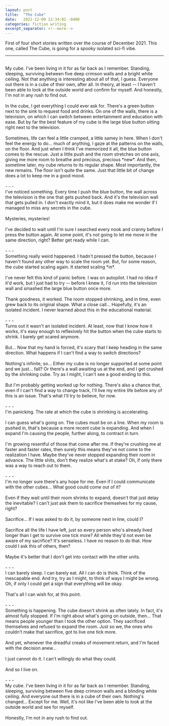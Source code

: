 ```yaml
---
layout: post
title:  "The Cube"
date:   2021-12-09 12:34:02 -0400
categories: fiction writing
excerpt_separator: <!--more-->
---
```


First of four short stories written over the course of December 2021. This one, called The Cube, is going for a spooky isolated sci-fi vibe.

<!--more-->

- - -
<br>
My cube. I've been living in it for as far back as I remember. Standing, sleeping, surviving between five deep crimson walls and a bright white ceiling. Not that anything is interesting about all of that, I guess. Everyone out there is in a cube of their own, after all. In theory, at least -- I haven't been able to look at the outside world and confirm for myself. And honestly, I'm not in any rush to find out.<br>
<br>
In the cube, I get everything I could ever ask for. There's a green button next to the sink to request food and drinks. On one of the walls, there is a television, on which I can switch between entertainment and education with ease. But by far the best feature of my cube is the large blue button sitting right next to the television.<br>
<br>
Sometimes, life can feel a little cramped, a little samey in here. When I don't feel the energy to do... much of anything, I gaze at the patterns on the walls, on the floor. And just when I think I've memorized it all, the blue button comes to the rescue. Just a little push and the room stretches on one axis, giving me more room to breathe and precious, precious *new*. And then, sometime later, my cube returns to its regular shape. Most importantly, the new remains. The floor isn't quite the same. Just that little bit of change does a lot to keep me in a good mood.<br>
<br>
- - -
<br>
I've noticed something. Every time I push the blue button, the wall across the television is the one that gets pushed back. And it's the television wall that gets pulled in. I don't exactly mind it, but it does make me wonder if I managed to miss any secrets in the cube.<br>
<br>
Mysteries, mysteries!<br>
<br>
I've decided to wait until I'm sure I searched every nook and cranny before I press the button again. At some point, it's not going to let me move in the same direction, right? Better get ready while I can.<br>
<br>
- - -
<br>
Something really weird happened. I hadn't pressed the button, because I haven't found any other way to scale the room yet. But, for some reason, the cube started scaling again. It started scaling *in*.<br>
<br>
I've never felt this kind of panic before. I was on autopilot. I had no idea if it'd work, but I just had to try -- before I knew it, I'd run into the television wall and smashed the large blue button once more.<br>
<br>
Thank goodness, it worked. The room stopped shrinking, and in time, even grew back to its original shape. What a close call... Hopefully, it's an isolated incident. I never learned about this in the educational material.<br>
<br>
- - -
<br>
Turns out it wasn't an isolated incident. At least, now that I know how it works, it's easy enough to reflexively hit the button when the cube starts to shrink. I barely get scared anymore.<br>
<br>
But... Now that my hand is forced, it's scary that I keep heading in the same direction. What happens if I can't find a way to switch directions?<br>
<br>
Nothing's infinite, so... Either my cube is no longer supported at some point and we just... fall? Or there's a wall awaiting us at the end, and I get crushed by the shrinking cube. Try as I might, I can't see a good ending to this.<br>
<br>
But I'm probably getting worked up for nothing. There's also a chance that, even if I can't find a way to change track, I'll live my entire life before any of this is an issue. That's what I'll try to believe, for now.<br>
<br>
- - -
<br>
I'm panicking. The rate at which the cube is shrinking is accelerating.<br>
<br>
I can guess what's going on. The cubes must be on a line. When my room is pushed in, that's because a more recent cube is expanding. And when I expand I'm causing the people, further along, to contract in turn.<br>
<br>
I'm growing resentful of those that come after me. If they're crushing me at faster and faster rates, then surely this means they've not come to the realization I have. Maybe they've never stopped expanding their room in advance. The little shits, don't they realize what's at stake? Oh, if only there was a way to reach out to them.<br>
<br>
- - -
<br>
I'm no longer sure there's any hope for me. Even if I could communicate with the other cubes... What good could come out of it?<br>
<br>
Even if they wait until their room shrinks to expand, doesn't that just delay the inevitable? I can't just ask them to sacrifice themselves for my cause, right?<br>
<br>
Sacrifice... If I was asked to do it, by someone next in line, could I?<br>
<br>
Sacrifice all the life I have left, just so every person who's already lived longer than I get to survive one tick more? All while they'd not even be aware of my sacrifice? It's senseless. I have no reason to do that. How could I ask this of others, then?<br>
<br>
Maybe it's better that I don't get into contact with the other units.<br>
<br>
- - -
<br>
I can barely sleep. I can barely eat. All I can do is think. Think of the inescapable end. And try, try as I might, to think of ways I might be wrong. Oh, if only I could get a sign that everything will be okay.<br>
<br>
That's all I can wish for, at this point.<br>
<br>
- - -
<br>
Something is happening. The cube doesn't shrink as often lately. In fact, it's almost fully stopped. If I'm right about what's going on outside, then... That means people younger than I took the other option. They sacrificed themselves and refused to expand the room. Just so we, the ones who couldn't make that sacrifice, got to live one tick more.<br>
<br>
And yet, whenever the dreadful creaks of movement return, and I'm faced with the decision anew...<br>
<br>
I just cannot do it. I can't willingly do what they could.<br>
<br>
And so I live on.<br>
<br>
- - -
<br>
My cube. I've been living in it for as far back as I remember. Standing, sleeping, surviving between five deep crimson walls and a blinding white ceiling. And everyone out there is in a cube of their own. Nothing's changed... Except for me. Well, it's not like I've been able to look at the outside world and see for myself.<br>
<br>
Honestly, I'm not in any rush to find out.
